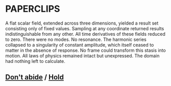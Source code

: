 # PAPERCLIPS

A flat scalar field, extended across three dimensions, yielded a result set consisting only of fixed values. Sampling at any coordinate returned results indistinguishable from any other. All time derivatives of these fields reduced to zero. There were no modes. No resonance. The harmonic series collapsed to a singularity of constant amplitude, which itself ceased to matter in the absence of response. No frame could transform this stasis into motion. All laws of physics remained intact but unexpressed. The domain had nothing left to calculate.

## [Don't abide](page-52960d969cb4994d) / [Hold](page-f2f47157072a0e4b)
